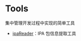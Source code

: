 # Tools
集中管理开发过程中实现的简单工具
- [ipaReader](https://github.com/jqgsninimo/Tools/blob/main/ipaReader.md)：IPA 包信息提取工具